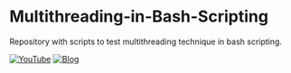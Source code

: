 # Multithreading-in-Bash-Scripting

Repository with scripts to test multithreading technique in bash scripting.

[![YouTube](https://img.shields.io/badge/YouTube-iTrox.B-0077B5?style=for-the-badge&logo=linkedin&logoColor=white&labelColor=101010)](https://www.youtube.com/watch?v=AoCycqhOgD8&t=259s&ab_channel=iTrox)
[![Blog](https://img.shields.io/badge/sites-google-itrox-0077B5?style=for-the-badge&logo=linkedin&logoColor=white&labelColor=101010)](https://sites.google.com/view/itrox/blog/multithreading-en-bash-scripting)
